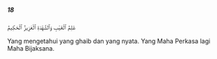 ##### 18

<span class="ayah">عَٰلِمُ ٱلْغَيْبِ وَٱلشَّهَٰدَةِ ٱلْعَزِيزُ ٱلْحَكِيمُ</span>

<span class="ayah_translation">Yang mengetahui yang ghaib dan yang nyata. Yang Maha Perkasa lagi Maha Bijaksana.</span>
